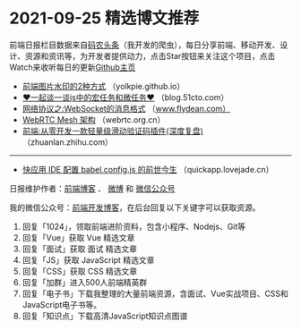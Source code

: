 # 2021-09-25 精选博文推荐

前端日报栏目数据来自[码农头条](https://toutiao.qdkfweb.cn/)（我开发的爬虫），每日分享前端、移动开发、设计、资源和资讯等，为开发者提供动力，点击Star按钮来关注这个项目，点击Watch来收听每日的更新[Github主页](https://github.com/kujian/frontendDaily)
* [前端图片水印的2种方式](https://yolkpie.github.io/2021/09/23/前端图片水印的2种方式/) （yolkpie.github.io）
* [❤️一起谈一谈js中的宏任务和微任务❤️](https://blog.51cto.com/u_12699853/4002470) （blog.51cto.com）
* [网络协议之:WebSocket的消息格式](http://www.flydean.com/07-websocket-message/) （www.flydean.com）
* [WebRTC Mesh 架构](https://webrtc.org.cn/20210922-mesh/?hmsr=toutiao.io&utm_campaign=toutiao.io&utm_medium=toutiao.io&utm_source=toutiao.io) （webrtc.org.cn）
* [前端:从零开发一款轻量级滑动验证码插件(深度复盘)](https://zhuanlan.zhihu.com/p/413437762) （zhuanlan.zhihu.com）

***
* [快应用 IDE 配置 babel.config.js 的前世今生](https://quickapp.lovejade.cn/quickapp-ide-babel-config-js/) （quickapp.lovejade.cn）

日报维护作者：[前端博客](https://qdkfweb.cn/) 、 [微博](http://weibo.com/kujian) 和 [微信公众号](https://open.weixin.qq.com/qr/code?username=caibaojian_com)

我的微信公众号：[前端开发博客](https://open.weixin.qq.com/qr/code?username=caibaojian_com)，在后台回复以下关键字可以获取资源。

1. 回复「1024」，领取前端进阶资料，包含小程序、Nodejs、Git等
2. 回复「Vue」获取 Vue 精选文章
3. 回复「面试」获取 面试 精选文章
4. 回复「JS」获取 JavaScript 精选文章
5. 回复「CSS」获取 CSS 精选文章
6. 回复「加群」进入500人前端精英群
7. 回复「电子书」下载我整理的大量前端资源，含面试、Vue实战项目、CSS和JavaScript电子书等。
8. 回复「知识点」下载高清JavaScript知识点图谱